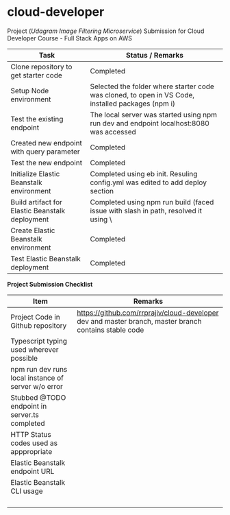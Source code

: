 # cloud-developer
Project (*Udagram Image Filtering Microservice*) Submission for Cloud Developer Course - Full Stack Apps on AWS

|Task                                                | Status / Remarks                                                                                  |
|----------------------------------------------------|---------------------------------------------------------------------------------------------------|
| Clone repository to get starter code               | Completed                                                                                         |
| Setup Node environment                             | Selected the folder where starter code was cloned, to open in VS Code, installed packages (npm i) |
| Test the existing endpoint                         | The local server was started using npm run dev and endpoint localhost:8080 was accessed           |
| Created new endpoint with query parameter          | Completed                                                                                         |
| Test the new endpoint                              | Completed                                                                                         |
| Initialize Elastic Beanstalk environment           | Completed using eb init. Resuling config.yml was edited to add deploy section                     |
| Build artifact for Elastic Beanstalk deployment    | Completed using npm run build (faced issue with slash in path, resolved it using \\               |
| Create Elastic Beanstalk environment               | Completed                                                                                         |
| Test Elastic Beanstalk deployment                  | Completed                                                                                         |

**Project Submission Checklist**

|Item                                                |Remarks                                                                                                           |
|----------------------------------------------------|------------------------------------------------------------------------------------------------------------------|
| Project Code in Github repository                  |  https://github.com/rrprajiv/cloud-developer dev and master branch, master branch contains stable code           |
| Typescript typing used wherever possible           |                                                                                                                  |
| npm run dev runs local instance of server w/o error|                                                                                                                  |
| Stubbed @TODO endpoint in server.ts completed      |                                                                                                                  |
| HTTP Status codes used as apppropriate             |                                                                                                                  |
| Elastic Beanstalk endpoint URL                     |                                                                                                                  |
| Elastic Beanstalk CLI usage                        |                                                                                                                  |
|                                                    |                                                                                                                  |
|                                                    |                                                                                                                  |
|                                                    |                                                                                                                  |
|                                                    |                                                                                                                  |



